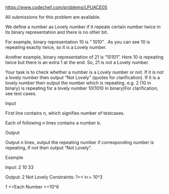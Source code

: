 https://www.codechef.com/problems/LPUACE05

All submissions for this problem are available.

We define a number as Lovely number if it repeats certain number twice in its binary representation and there is no other bit.

For example, binary representation 10 is “ 1010” . As you can see 10 is repeating exactly twice, so it is a Lovely number.

Another example, binary representation of 21 is “10101”. Here 10 is repeating twice but there is an extra 1 at the end. So, 21 is not a Lovely number.

Your task is to check whether a number is a Lovely number or not. If it is not a lovely number then output “Not Lovely” (quotes for clarification). If it is a lovely number then output the number which is repeating. e.g. 2 (10 in binary) is repeating for a lovely number 10(1010 in binary)For clarification, see test cases.

Input

First line contains n, which signifies number of testcases.

Each of following n lines contains a number b.

Output

Output n lines, output the repeating number if corresponding number is repeating, if not then output “Not Lovely”.

Example

Input:
2
10
33

Output:
2
Not Lovely
Constraints:
1=< t<= 10^3

1 <=Each Number <=10^8
